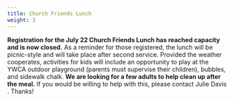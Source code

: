 ```yaml
---
title: Church Friends Lunch
weight: 3
---
```


**Registration for the July 22 Church Friends Lunch has reached capacity and is now closed.** As a reminder for those registered, the lunch will be picnic-style and will take place after second service. Provided the weather cooperates, activities for kids will include an opportunity to play at the YWCA outdoor playground (parents must supervise their children), bubbles, and sidewalk chalk. **We are looking for a few adults to help clean up after the meal.** If you would be willing to help with this, please contact Julie Davis  . Thanks!